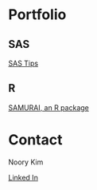 # Portfolio

## SAS

[SAS Tips](sas-tips)

## R

[SAMURAI, an R package](R-samurai)


# Contact

Noory Kim

[Linked In](https://www.linkedin.com/in/noory)
